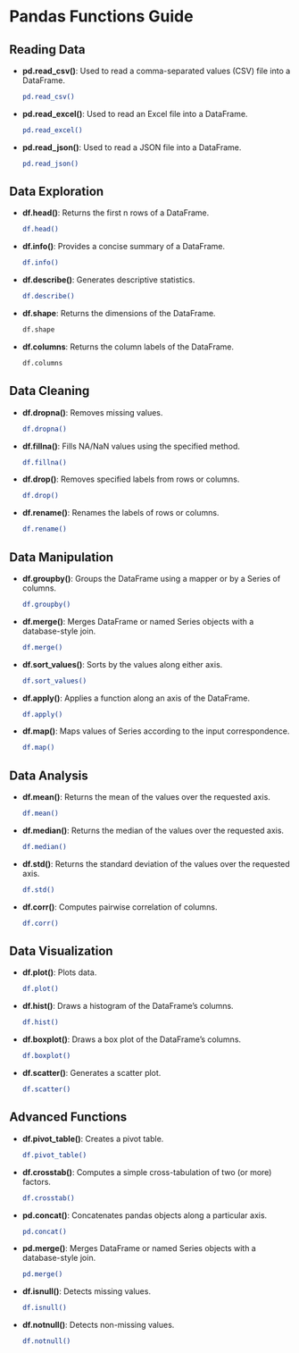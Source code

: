# Pandas Functions Guide

## Reading Data

- **pd.read_csv()**: Used to read a comma-separated values (CSV) file into a DataFrame.
    ```bash
    pd.read_csv()
    ```
- **pd.read_excel()**: Used to read an Excel file into a DataFrame.
    ```bash
    pd.read_excel()
    ```
- **pd.read_json()**: Used to read a JSON file into a DataFrame.
    ```bash
    pd.read_json()
    ```

## Data Exploration

- **df.head()**: Returns the first n rows of a DataFrame.
    ```bash
    df.head()
    ```
- **df.info()**: Provides a concise summary of a DataFrame.
    ```bash
    df.info()
    ```
- **df.describe()**: Generates descriptive statistics.
    ```bash
    df.describe()
    ```
- **df.shape**: Returns the dimensions of the DataFrame.
    ```bash
    df.shape
    ```
- **df.columns**: Returns the column labels of the DataFrame.
    ```bash
    df.columns
    ```

## Data Cleaning

- **df.dropna()**: Removes missing values.
    ```bash
    df.dropna()
    ```
- **df.fillna()**: Fills NA/NaN values using the specified method.
    ```bash
    df.fillna()
    ```
- **df.drop()**: Removes specified labels from rows or columns.
    ```bash
    df.drop()
    ```
- **df.rename()**: Renames the labels of rows or columns.
    ```bash
    df.rename()
    ```

## Data Manipulation

- **df.groupby()**: Groups the DataFrame using a mapper or by a Series of columns.
    ```bash
    df.groupby()
    ```
- **df.merge()**: Merges DataFrame or named Series objects with a database-style join.
    ```bash
    df.merge()
    ```
- **df.sort_values()**: Sorts by the values along either axis.
    ```bash
    df.sort_values()
    ```
- **df.apply()**: Applies a function along an axis of the DataFrame.
    ```bash
    df.apply()
    ```
- **df.map()**: Maps values of Series according to the input correspondence.
    ```bash
    df.map()
    ```

## Data Analysis

- **df.mean()**: Returns the mean of the values over the requested axis.
    ```bash
    df.mean()
    ```
- **df.median()**: Returns the median of the values over the requested axis.
    ```bash
    df.median()
    ```
- **df.std()**: Returns the standard deviation of the values over the requested axis.
    ```bash
    df.std()
    ```
- **df.corr()**: Computes pairwise correlation of columns.
    ```bash
    df.corr()
    ```

## Data Visualization

- **df.plot()**: Plots data.
    ```bash
    df.plot()
    ```
- **df.hist()**: Draws a histogram of the DataFrame’s columns.
    ```bash
    df.hist()
    ```
- **df.boxplot()**: Draws a box plot of the DataFrame’s columns.
    ```bash
    df.boxplot()
    ```
- **df.scatter()**: Generates a scatter plot.
    ```bash
    df.scatter()
    ```

## Advanced Functions

- **df.pivot_table()**: Creates a pivot table.
    ```bash
    df.pivot_table()
    ```
- **df.crosstab()**: Computes a simple cross-tabulation of two (or more) factors.
    ```bash
    df.crosstab()
    ```
- **pd.concat()**: Concatenates pandas objects along a particular axis.
    ```bash
    pd.concat()
    ```

- **pd.merge()**: Merges DataFrame or named Series objects with a database-style join.
    ```bash
    pd.merge()
    ```

- **df.isnull()**: Detects missing values.
    ```bash
    df.isnull()
    ```

- **df.notnull()**: Detects non-missing values.
    ```bash
    df.notnull()
    ```

